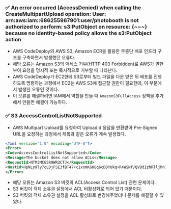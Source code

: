 ### ✅ An error occurred (AccessDenied) when calling the CreateMultipartUpload operation: User: arn:aws:iam::686255967901:user/photobooth is not authorized to perform: s3:PutObject on resource: {~~~}  because no identity-based policy allows the s3:PutObject action

* AWS CodeDeploy와 AWS S3, Amazon ECR을 활용한 무중단 배포 인프라 구조를 구축하면서 발생했던 오류다.
* 해당 오류는 Amazon S3의 액세스 거부(HTTP 403 Forbidden)로 AWS가 권한 부여 요청을 명시적 또는 묵시적으로 거부할 때 나타난다.
* AWS CodeDeploy가 EC2한테 S3로부터 빌드 파일을 다운 받은 뒤 배포를 진행하도록 명령하는 과정에서 EC2는 AWS S3에 접근할 권한이 필요한데, 이 부분에서 발생한 오류인 것이다.
* 이 오류를 해결하려면 IAM에서 역할을 만들 때 `AmazonS3FullAccess` 정책을 추가해서 만들면 해결이 가능하다.

### ✅ S3 AccessControlListNotSupported

* AWS Multipart Upload를 요청하여 UploadId 응답을 반환받아 Pre-Signed URL을 요청하는 과정에서 제목과 같은 오류가 계속 발생했다.

```xml
<?xml version="1.0" encoding="UTF-8"?> 
<Error>
<Code>AccessControlListNotSupported</Code> 
<Message>The bucket does not allow ACLs</Message> 
<RequestId>NTM3MCG5R9WR2CTJ</RequestId> 
<HostId>HpNLy9ly7cLDjFSE3fBT47+c1xomKG08q6cDDYUkq+R4WSNf/QVDdIzhRlljMn7+aFJF3ILTLmo=</HostId> 
</Error>
```

* 해당 오류는 Amazon S3 버킷의 ACL(Access Control List) 관련 문제이다.
* S3 버킷이 객체 소유권 설정에서 ACL 비활성화로 되어 있기 때문이다.
* S3 버킷의 객체 소유권 설정을 ACL 활성화로 변경해주었더니 문제를 해결할 수 있었다.
